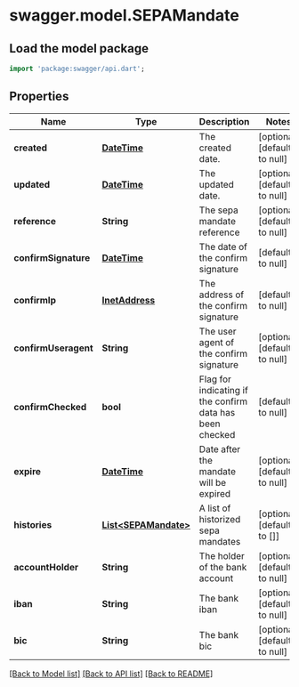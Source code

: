 # swagger.model.SEPAMandate

## Load the model package
```dart
import 'package:swagger/api.dart';
```

## Properties
Name | Type | Description | Notes
------------ | ------------- | ------------- | -------------
**created** | [**DateTime**](DateTime.md) | The created date. | [optional] [default to null]
**updated** | [**DateTime**](DateTime.md) | The updated date. | [optional] [default to null]
**reference** | **String** | The sepa mandate reference | [optional] [default to null]
**confirmSignature** | [**DateTime**](DateTime.md) | The date of the confirm signature | [default to null]
**confirmIp** | [**InetAddress**](InetAddress.md) | The address of the confirm signature | [default to null]
**confirmUseragent** | **String** | The user agent of the confirm signature | [optional] [default to null]
**confirmChecked** | **bool** | Flag for indicating if the confirm data has been checked | [default to null]
**expire** | [**DateTime**](DateTime.md) | Date after the mandate will be expired | [optional] [default to null]
**histories** | [**List&lt;SEPAMandate&gt;**](SEPAMandate.md) | A list of historized sepa mandates | [optional] [default to []]
**accountHolder** | **String** | The holder of the bank account | [optional] [default to null]
**iban** | **String** | The bank iban | [optional] [default to null]
**bic** | **String** | The bank bic | [optional] [default to null]

[[Back to Model list]](../README.md#documentation-for-models) [[Back to API list]](../README.md#documentation-for-api-endpoints) [[Back to README]](../README.md)


